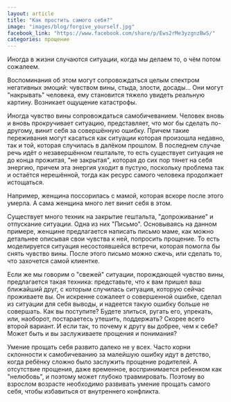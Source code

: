 ```yaml
---
layout: article
title: "Как простить самого себя?"
image: "images/blog/forgive_yourself.jpg"
facebook_link: "https://www.facebook.com/share/p/Ews2rMe3yzgnzBwS/"
categories: прощение
---
```


Иногда в жизни случаются ситуации, когда мы делаем то, о чём потом сожалеем.

<!--more-->

Воспоминания об этом могут  сопровождаться целым спектром негативных эмоций: чувством вины, стыда, злости, досады... Они могут "накрывать" человека, ему становится тяжело увидеть реальную картину. Возникает ощущение катастрофы.

Иногда чувство вины сопровождаться самобичеванием. Человек вновь и вновь прокручивает ситуацию, представляет, что мог бы сделать по-другому, винит себя за совершённую ошибку. Причем такие переживания могут касаться как ситуации которая произошла недавно, так и той, которая случилась в далёком прошлом. В последнем случае речь идёт о незавершённом гештальте, то есть существует ситуация не до конца прожитая, "не закрытая", которая до сих пор тянет на себя энергию, причем эта энергия уходит в пустую, поскольку проблема так и остаётся нерешённой, тогда как ресурс самого человека продолжает истощаться.

Например, женщина поссорилась с мамой, которая вскоре после этого умерла. А сама женщина много лет винит себя в этом.

Существует много техник на закрытие гештальта, "допроживание" и отпускание ситуации. Одна из них "Письмо". Основываясь на данном примере, женщине предлагается написать письмо маме, как можно детальнее описывая свои чувства к ней, попросить прощение. То есть моделируется ситуация несостоявшейся встречи, которая помогла бы снять чувство вины. После этого письмо можно сжечь, или сделать то, что захочется самой клиентке.

Если же мы говорим о "свежей" ситуации, порождающей чувство вины, предлагается такая техника: представьте, что к вам пришел ваш ближайший друг, с которым случилась ситуация, которую сейчас проживаете вы. Он искренне сожалеет о совершенной ошибке, сделал из ситуации для себя выводы, и надеется такую ошибку больше не совершать. Как вы поступите? Будете злиться, ругать его, упрекать, или, наоборот, постараетесь утешить, поддержать? Скорее всего второй вариант. И если так, то почему к другу вы добрее, чем к себе? Может быть и вы заслуживаете прощения и понимания?

Умение прощать себя развито далеко не у всех. Часто корни склонности к самобичеванию за малейшую ошибку идут в детство, когда ребёнку сложно было заслужить прощение родителей. А отсутствие прощения, даже временное, воспринимается ребенком как "нелюбовь", и поэтому может глубоко травмировать. Поэтому во взрослом возрасте необходимо развивать умение прощать самого себя, чтобы избавиться от внутреннего конфликта.